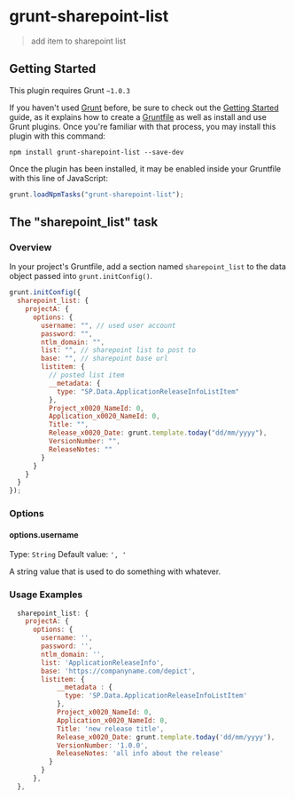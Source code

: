 # grunt-sharepoint-list

> add item to sharepoint list

## Getting Started

This plugin requires Grunt `~1.0.3`

If you haven't used [Grunt](http://gruntjs.com/) before, be sure to check out the [Getting Started](http://gruntjs.com/getting-started) guide, as it explains how to create a [Gruntfile](http://gruntjs.com/sample-gruntfile) as well as install and use Grunt plugins. Once you're familiar with that process, you may install this plugin with this command:

```shell
npm install grunt-sharepoint-list --save-dev
```

Once the plugin has been installed, it may be enabled inside your Gruntfile with this line of JavaScript:

```js
grunt.loadNpmTasks("grunt-sharepoint-list");
```

## The "sharepoint_list" task

### Overview

In your project's Gruntfile, add a section named `sharepoint_list` to the data object passed into `grunt.initConfig()`.

```js
grunt.initConfig({
  sharepoint_list: {
    projectA: {
      options: {
        username: "", // used user account
        password: "",
        ntlm_domain: "",
        list: "", // sharepoint list to post to
        base: "", // sharepoint base url
        listitem: {
          // posted list item
          __metadata: {
            type: "SP.Data.ApplicationReleaseInfoListItem"
          },
          Project_x0020_NameId: 0,
          Application_x0020_NameId: 0,
          Title: "",
          Release_x0020_Date: grunt.template.today("dd/mm/yyyy"),
          VersionNumber: "",
          ReleaseNotes: ""
        }
      }
    }
  }
});
```

### Options

#### options.username

Type: `String`
Default value: `', '`

A string value that is used to do something with whatever.

### Usage Examples

```js
  sharepoint_list: {
    projectA: {
      options: {
        username: '',
        password: '',
        ntlm_domain: '',
        list: 'ApplicationReleaseInfo',
        base: 'https://companyname.com/depict',
        listitem: {
            __metadata : {
              type: 'SP.Data.ApplicationReleaseInfoListItem'
            },
            Project_x0020_NameId: 0,
            Application_x0020_NameId: 0,
            Title: 'new release title',
            Release_x0020_Date: grunt.template.today('dd/mm/yyyy'),
            VersionNumber: '1.0.0',
            ReleaseNotes: 'all info about the release'
          }
        }
      },
  },
```